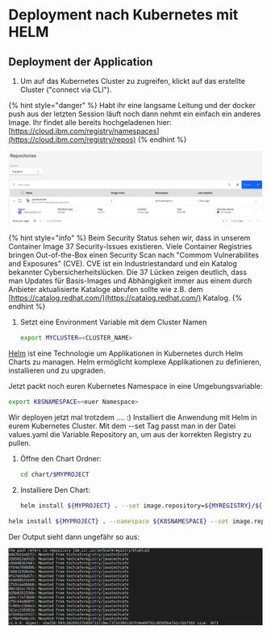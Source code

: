 # Deployment nach Kubernetes mit HELM

## Deployment der Application



1. Um auf das Kubernetes Cluster zu zugreifen, klickt auf das erstellte Cluster \("connect via CLI"\).

{% hint style="danger" %}
Habt ihr eine langsame Leitung und der docker push aus der letzten Session läuft noch dann nehmt ein einfach ein anderes Image. Ihr findet alle bereits hochgeladenen hier: [https://cloud.ibm.com/registry/namespaces](https://cloud.ibm.com/registry/repos)
{% endhint %}

![](../../../.gitbook/assets/image%20%2893%29.png)

{% hint style="info" %}
Beim Security Status sehen wir, dass in unserem Container Image 37 Security-Issues existieren. Viele Container Registries bringen Out-of-the-Box einen Security Scan nach "Commom Vulnerabilites and Exposures" \(CVE\). CVE ist ein Industriestandard und ein Katalog bekannter Cybersicherheitslücken. Die 37 Lücken zeigen deutlich, dass man Updates für Basis-Images und Abhängigkeit immer aus einem durch Anbieter aktualisierte Kataloge abrufen sollte wie z.B. dem [https://catalog.redhat.com/](https://catalog.redhat.com/) Katalog.
{% endhint %}

1. Setzt eine Environment Variable mit dem Cluster Namen

   ```bash
   export MYCLUSTER=<CLUSTER_NAME>
   ```

[Helm](https://helm.sh/) ist eine Technologie um Applikationen in Kubernetes durch Helm Charts zu managen. Helm ermöglicht komplexe Applikationen zu definieren, installieren und zu upgraden.

Jetzt packt noch euren Kubernetes Namespace in eine Umgebungsvariable:

```bash
export K8SNAMESPACE=<euer Namespace>
```

Wir deployen jetzt mal trotzdem .... :\) Installiert die Anwendung mit Helm in eurem Kubernetes Cluster. Mit dem --set Tag passt man in der Datei values.yaml die Variable Repository an, um aus der korrekten Registry zu pullen.

1. Öffne den Chart Ordner:

   ```bash
   cd chart/$MYPROJECT
   ```

2. Installiere Den Chart:

   ```bash
   helm install ${MYPROJECT} . --set image.repository=${MYREGISTRY}/${MYNAMESPACE}/${MYPROJECT}
   ```

```bash
helm install ${MYPROJECT} . --namespace ${K8SNAMESPACE} --set image.repository=${MYREGISTRY}/${MYNAMESPACE}/${MYPROJECT}
```

Der Output sieht dann ungefähr so aus:

![](../../../.gitbook/assets/image%20%28106%29.png)

